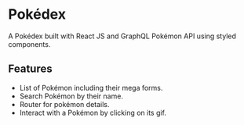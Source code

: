 # Pokédex

A Pokédex built with React JS and GraphQL Pokémon API using styled components.

## Features
- List of Pokémon including their mega forms. 
- Search Pokémon by their name.
- Router for pokémon details.
- Interact with a Pokémon by clicking on its gif.
